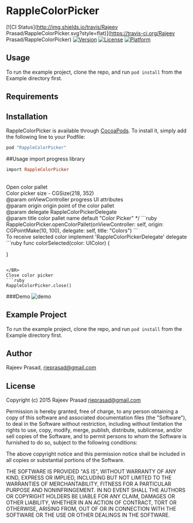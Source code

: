 # RappleColorPicker

[![CI Status](http://img.shields.io/travis/Rajeev Prasad/RappleColorPicker.svg?style=flat)](https://travis-ci.org/Rajeev Prasad/RappleColorPicker)
[![Version](https://img.shields.io/cocoapods/v/RappleColorPicker.svg?style=flat)](http://cocoapods.org/pods/RappleColorPicker)
[![License](https://img.shields.io/cocoapods/l/RappleColorPicker.svg?style=flat)](http://cocoapods.org/pods/RappleColorPicker)
[![Platform](https://img.shields.io/cocoapods/p/RappleColorPicker.svg?style=flat)](http://cocoapods.org/pods/RappleColorPicker)

## Usage

To run the example project, clone the repo, and run `pod install` from the Example directory first.

## Requirements

## Installation

RappleColorPicker is available through [CocoaPods](http://cocoapods.org). To install
it, simply add the following line to your Podfile:

```ruby
pod "RappleColorPicker"
```

##Usage
import progress library

```ruby
import RappleColorPicker
```

</BR>
Open color pallet
</BR>Color picker size - CGSize(218, 352)
</BR>@param     onViewController progress UI attributes
</BR>@param     origin origin point of the color pallet
</BR>@param     delegate RappleColorPickerDelegate
</BR>@param     title color pallet name default "Color Picker"
*/
```ruby
RappleColorPicker.openColorPallet(onViewController: self, origin: CGPointMake(10, 100), delegate: self, title: "Colors")
```

</BR>
To receive selected color implement 'RappleColorPickerDelegate' delegate
```ruby
func colorSelected(color: UIColor) {

}
```

</BR>
Close color picker
```ruby
RappleColorPicker.close()
```

###Demo
![demo](Example/Demo/Demo.gif)

## Example Project

To run the example project, clone the repo, and run `pod install` from the Example directory first.

## Author

Rajeev Prasad, rjeprasad@gmail.com

## License

Copyright (c) 2015 Rajeev Prasad <rjeprasad@gmail.com>

Permission is hereby granted, free of charge, to any person obtaining a copy
of this software and associated documentation files (the "Software"), to deal
in the Software without restriction, including without limitation the rights
to use, copy, modify, merge, publish, distribute, sublicense, and/or sell
copies of the Software, and to permit persons to whom the Software is
furnished to do so, subject to the following conditions:

The above copyright notice and this permission notice shall be included in
all copies or substantial portions of the Software.

THE SOFTWARE IS PROVIDED "AS IS", WITHOUT WARRANTY OF ANY KIND, EXPRESS OR
IMPLIED, INCLUDING BUT NOT LIMITED TO THE WARRANTIES OF MERCHANTABILITY,
FITNESS FOR A PARTICULAR PURPOSE AND NONINFRINGEMENT. IN NO EVENT SHALL THE
AUTHORS OR COPYRIGHT HOLDERS BE LIABLE FOR ANY CLAIM, DAMAGES OR OTHER
LIABILITY, WHETHER IN AN ACTION OF CONTRACT, TORT OR OTHERWISE, ARISING FROM,
OUT OF OR IN CONNECTION WITH THE SOFTWARE OR THE USE OR OTHER DEALINGS IN
THE SOFTWARE.